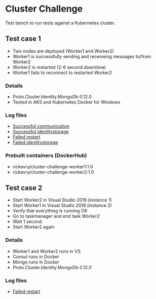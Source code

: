 # Cluster Challenge
Test bench to run tests against a Kubernetes cluster.

## Test case 1

- Two nodes are deployed (Worker1 and Worker2)
- Worker1 is successfully sending and receiveing messages to/from Worker2
- Worker2 is restarted (2-6 second downtime)
- Worker1 fails to reconnect to restarted Worker2

### Details
- Proto.Cluster.Identity.MongoDb 0.12.0
- Tested in AKS and Kubernetes Docker for Windows

### Log files

- [Successful communication][1] 
- [Successful identitystorage][2] 
- [Failed restart][3] 
- [Failed identitystorage][4] 

[1]: <https://raw.githubusercontent.com/rickevry/ClusterChallenge/main/Testscases/FailedNodeRestart/1_successful_communication.txt?token=AAOR45O3I57FXUZCNZPXATTAI7DCU>
[2]: <https://raw.githubusercontent.com/rickevry/ClusterChallenge/main/Testscases/FailedNodeRestart/2_successful_identitystorage.txt?token=AAOR45LNVI342M76RPQYLATAI7DJM>
[3]: <https://raw.githubusercontent.com/rickevry/ClusterChallenge/main/Testscases/FailedNodeRestart/3_failed_restart.txt?token=AAOR45JDR7AIHVXUBAHYTUTAI7DMW>
[4]: <https://raw.githubusercontent.com/rickevry/ClusterChallenge/main/Testscases/FailedNodeRestart/4_failed_identitystorage.txt?token=AAOR45O47BICDTX6QI4N7Z3AI7DPK>

### Prebuilt containers (DockerHub)
- rickevry/cluster-challenge-worker1:1.0
- rickevry/cluster-challenge-worker2:1.0

## Test case 2

- Start Worker2 in Visual Studio 2019 (instance 1)
- Start Worker1 in Visual Studio 2019 (instance 2)
- Verify that everything is running OK
- Go to taskmanager and end task Worker2
- Wait 1 second
- Start Worker2 again

### Details
- Worker1 and Worker2 runs in VS
- Consul runs in Docker
- Mongo runs in Docker
- Proto.Cluster.Identity.MongoDb 0.12.0


### Log files

- [Failed restart][5] 

[5]: <https://github.com/rickevry/ClusterChallenge/blob/main/Testscases/LocalFailedNodeRestart/log.txtt>

